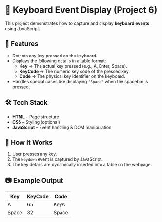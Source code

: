 # 🎹 Keyboard Event Display (Project 6)

This project demonstrates how to capture and display **keyboard events** using JavaScript.  

## 📌 Features
- Detects any key pressed on the keyboard.  
- Displays the following details in a table format:
  - **Key** → The actual key pressed (e.g., A, Enter, Space).  
  - **KeyCode** → The numeric key code of the pressed key.  
  - **Code** → The physical key identifier on the keyboard.  
- Handles special cases like displaying `"Space"` when the spacebar is pressed.  

## 🛠️ Tech Stack
- **HTML** – Page structure  
- **CSS** – Styling (optional)  
- **JavaScript** – Event handling & DOM manipulation  

## 🚀 How It Works
1. User presses any key.  
2. The `keydown` event is captured by JavaScript.  
3. The key details are dynamically inserted into a table on the webpage.  

## 📷 Example Output
| Key   | KeyCode | Code   |
|-------|---------|--------|
| A     | 65      | KeyA   |
| Space | 32      | Space  |


